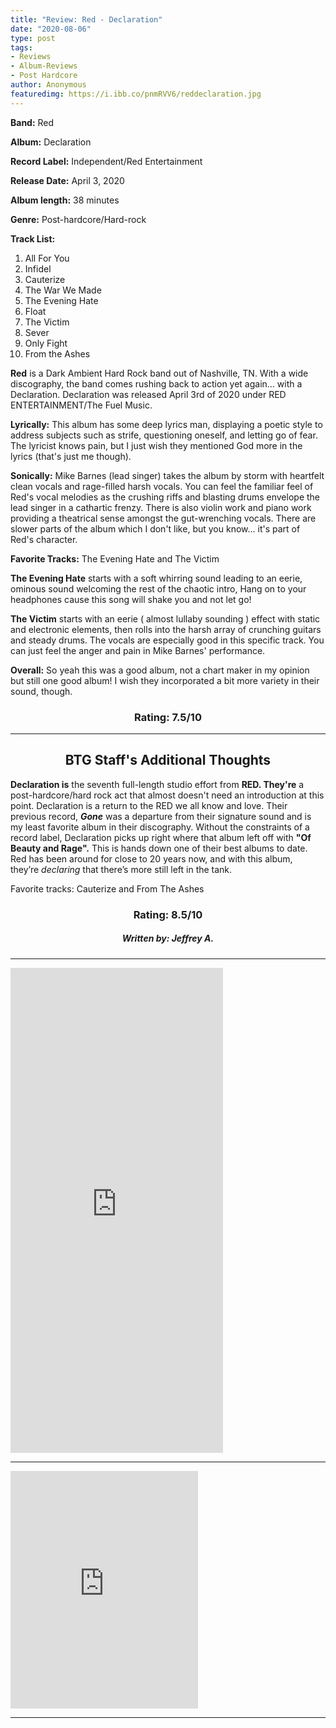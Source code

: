 ```yaml
---
title: "Review: Red - Declaration"
date: "2020-08-06"
type: post
tags:
- Reviews
- Album-Reviews
- Post Hardcore
author: Anonymous
featuredimg: https://i.ibb.co/pnmRVV6/reddeclaration.jpg
---
```


**Band:** Red

**Album:** Declaration

**Record Label:** Independent/Red Entertainment

**Release Date:** April 3, 2020

**Album length:** 38 minutes

**Genre:** Post-hardcore/Hard-rock

**Track List:**

1. All For You
2. Infidel 
3. Cauterize 
4. The War We Made 
5. The Evening Hate 
6. Float 
7. The Victim 
8. Sever 
9. Only Fight 
10. From the Ashes

**Red** is a Dark Ambient Hard Rock band out of Nashville, TN. With a wide discography, the band comes rushing back to action yet again... with a Declaration. Declaration was released April 3rd of 2020 under RED ENTERTAINMENT/The Fuel Music.

**Lyrically:** This album has some deep lyrics man, displaying a poetic style to address subjects such as strife, questioning oneself, and letting go of fear. The lyricist knows pain, but I just wish they mentioned God more in the lyrics (that's just me though).

**Sonically:** Mike Barnes (lead singer) takes the album by storm with heartfelt clean vocals and rage-filled harsh vocals. You can feel the familiar feel of Red's vocal melodies as the crushing riffs and blasting drums envelope the lead singer in a cathartic frenzy. There is also violin work and piano work providing a theatrical sense amongst the gut-wrenching vocals. There are slower parts of the album which I don't like, but you know... it's part of Red's character.

**Favorite Tracks:** The Evening Hate and The Victim

**The Evening Hate** starts with a soft whirring sound leading to an eerie, ominous sound welcoming the rest of the chaotic intro, Hang on to your headphones cause this song will shake you and not let go!

**The Victim** starts with an eerie ( almost lullaby sounding ) effect with static and electronic elements, then rolls into the harsh array of crunching guitars and steady drums. The vocals are especially good in this specific track. You can just feel the anger and pain in Mike Barnes' performance.

**Overall:** So yeah this was a good album, not a chart maker in my opinion but still one good album! I wish they incorporated a bit more variety in their sound, though.

<h3 style="text-align:center;"> Rating: 7.5/10</h3>

* * *

<h2 style="text-align:center;"> BTG Staff's Additional Thoughts</h2>

**Declaration is** the seventh full-length studio effort from **RED. They're** a post-hardcore/hard rock act that almost doesn't need an introduction at this point. Declaration is a return to the RED we all know and love. Their previous record, **_Gone_** was a departure from their signature sound and is my least favorite album in their discography. Without the constraints of a record label, Declaration picks up right where that album left off with **"Of Beauty and Rage".** This is hands down one of their best albums to date. Red has been around for close to 20 years now, and with this album, they’re _declaring_ that there’s more still left in the tank.

Favorite tracks: Cauterize and From The Ashes

<h3 style="text-align:center;">Rating: 8.5/10</h3>

<h5 style="text-align:center;">Written by: Jeffrey A.</h5>

* * *

<iframe style="border: 0; width: 340px; height: 776px;" src="https://bandcamp.com/EmbeddedPlayer/album=2467224710/size=large/bgcol=ffffff/linkcol=0687f5/transparent=true/" seamless><a href="https://thebandred.bandcamp.com/album/declaration">Declaration by Red</a></iframe>


* * *

<iframe src="https://open.spotify.com/embed/album/3OzKAMikVMmvTm6hVcjXct" width="300" height="380" frameborder="0" allowtransparency="true" allow="encrypted-media"></iframe>
<hr>
